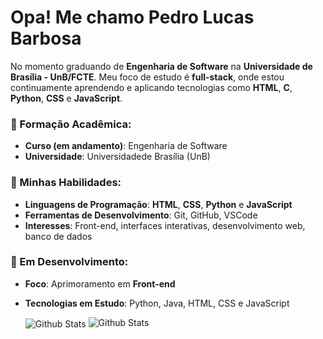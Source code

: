 # Opa! Me chamo Pedro Lucas Barbosa

No momento graduando de **Engenharia de Software** na **Universidade de Brasília - UnB/FCTE**. Meu foco de estudo é **full-stack**, onde estou continuamente aprendendo e aplicando tecnologias como **HTML**, **C**, **Python**, **CSS** e **JavaScript**.

### 📓 Formação Acadêmica:
- **Curso (em andamento)**: Engenharia de Software
- **Universidade**: Universidadede Brasília (UnB)

### 🔧 Minhas Habilidades:
- **Linguagens de Programação**: **HTML**, **CSS**, **Python** e **JavaScript**
- **Ferramentas de Desenvolvimento**: Git, GitHub, VSCode
- **Interesses**: Front-end, interfaces interativas, desenvolvimento web, banco de dados

### 🔭 Em Desenvolvimento:
- **Foco**: Aprimoramento em **Front-end**
- **Tecnologias em Estudo**: Python, Java, HTML, CSS e JavaScript

  <tr>
    <td>
      <img
        align="center"
        src="https://github-readme-stats.vercel.app/api?username=pwdrinho&theme=dark&hide_border=false&include_all_commits=true"
        alt="Github Stats"
      />
    </td>
    <td>
      <img
        align="top"
        src="https://github-readme-stats.vercel.app/api/top-langs/?username=pwdrinho&theme=dark&hide_border=false&include_all_commits=true&count_private=true&layout=compact"
        alt="Github Stats"
      />
    </td>
